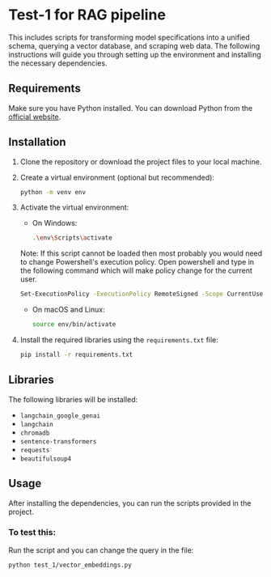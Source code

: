 # Test-1 for RAG pipeline

This includes scripts for transforming model specifications into a unified schema, querying a vector database, and scraping web data. The following instructions will guide you through setting up the environment and installing the necessary dependencies.

## Requirements

Make sure you have Python installed. You can download Python from the [official website](https://www.python.org/).

## Installation

1. Clone the repository or download the project files to your local machine.

2. Create a virtual environment (optional but recommended):

    ```bash
    python -m venv env
    ```

3. Activate the virtual environment:

    - On Windows:
      ```bash
      .\env\Scripts\activate
      ```
    Note: If this script cannot be loaded then most probably you would need to change Powershell's execution policy.
    Open powershell and type in the following command which will make policy change for the current user. 
      ```bash
      Set-ExecutionPolicy -ExecutionPolicy RemoteSigned -Scope CurrentUser
      ```

    - On macOS and Linux:
      ```bash
      source env/bin/activate
      ```

4. Install the required libraries using the `requirements.txt` file:

    ```bash
    pip install -r requirements.txt
    ```

## Libraries

The following libraries will be installed:

- `langchain_google_genai`
- `langchain`
- `chromadb`
- `sentence-transformers`
- `requests`
- `beautifulsoup4`

## Usage

After installing the dependencies, you can run the scripts provided in the project.

### To test this:

Run the script and you can change the query in the file:

```bash
python test_1/vector_embeddings.py
